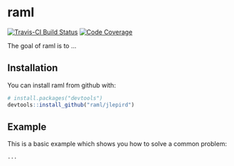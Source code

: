 # raml
[![Travis-CI Build Status](https://travis-ci.org/jlepird/raml.svg?branch=master)](https://travis-ci.org/jlepird/raml)
[![Code Coverage](https://codecov.io/gh/jlepird/raml/branch/master/graph/badge.svg)](https://codecov.io/gh/jlepird/raml)

The goal of raml is to ...

## Installation

You can install raml from github with:

```R
# install.packages("devtools")
devtools::install_github("raml/jlepird")
```

## Example

This is a basic example which shows you how to solve a common problem:

```R
...
```
